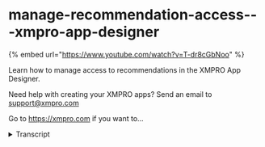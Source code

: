 # manage-recommendation-access---xmpro-app-designer
{% embed url="https://www.youtube.com/watch?v=T-dr8cGbNoo" %}



Learn how to manage access to recommendations in the XMPRO App Designer.

Need help with creating your XMPRO apps? Send an email to support@xmpro.com

Go to https://xmpro.com if you want to...
<details>
<summary>Transcript</summary>Learn how to manage access to recommendations in the XMPRO App Designer.

Need help with creating your XMPRO apps? Send an email to support@xmpro.com

Go to https://xmpro.com if you want to...
in this video we will look at how to

manage recommendation access

if you go to the recommendation

management area

you will see a list of all the

recommendations which either you have

created or you have been given access to

there are two levels of access for

recommendation

design time and run time design time

access basically means

users who are allowed to come in and

configure this recommendation

you can see i'm the owner at the moment

if i would like to invite other people

i can share this recommendation with

them by selecting their name

and then giving them a certain level of

permission

if i give them read access they will be

able to come in have a look at the

config of the recommendation and the

rules

but they will not be able to make any

change

but if i give them right access they

will be able to make a change

and modify the recommendation as they

may need however they can still

not delete the recommendation and they

cannot share the recommendation further

with other users

the last level of access is the co-owner

if i assign someone a co-owner

then they have as much rights on this

recommendation as much

the owner does

now if i go to the run access you will

see i have a list of all the users

along with the business areas or the

roles they belong to

your administrator can create any

hierarchy over here as required by the

business

that is done in the subscription manager

but over here i can choose a certain

person

or a group of people who can have the

runtime access to this recommendation

runtime access means that the user will

be able to see

the alerts which are filed against that

recommendation

in this grid

an important point to note is if you

have design time access

even if you are the owner does not mean

that you will be able to see the alerts

which are fired against that

recommendation

which is only reserved for people who

have run time access for the

recommendation

so that is how you manage access for

recommendations
</details>